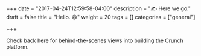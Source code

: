 +++
date = "2017-04-24T12:59:58-04:00"
description = ":writing_hand: Here we go."
draft = false
title = "Hello. :smile:"
weight = 20
tags = []
categories = ["general"]

+++

Check back here for behind-the-scenes views into building the Crunch platform.
